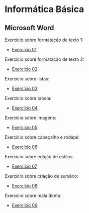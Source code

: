 # Informática Básica

## Microsoft Word

Exercício sobre formatação de texto 1:
* [Exercício 01](https://github.com/netrometro/informatica/blob/main/word/exercicio01.md)

Exercício sobre formatação de texto 2:
* [Exercício 02](https://github.com/netrometro/informatica/blob/main/word/exercicio02.md)

Exercício sobre listas:
* [Exercício 03](https://github.com/netrometro/informatica/blob/main/word/exercicio03.md)

Exercício sobre tabela:
* [Exercício 04](https://github.com/netrometro/informatica/blob/main/word/exercicio04.md)

Exercício sobre imagens:
* [Exercício 05](https://github.com/netrometro/informatica/blob/main/word/exercicio05.md)

Exercício sobre cabeçalho e rodapé:
* [Exercício 06](https://github.com/netrometro/informatica/blob/main/word/exercicio06.md)

Exercício sobre edição de estilos:
* [Exercício 07](https://github.com/netrometro/informatica/blob/main/word/exercicio07.md)

Exercício sobre criação de sumário:
* [Exercício 08](https://github.com/netrometro/informatica/blob/main/word/exercicio08.md)

Exercício sobre mala direta:
* [Exercício 09](https://github.com/netrometro/informatica/blob/main/word/exercicio09.md)


